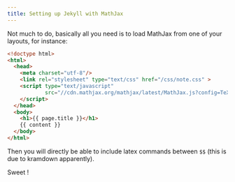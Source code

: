 ```yaml
---
title: Setting up Jekyll with MathJax
---
```


Not much to do, basically all you need is to load MathJax from one of
your layouts, for instance:

~~~ html
<!doctype html>
<html>
  <head>
    <meta charset="utf-8"/>
	<link rel="stylesheet" type="text/css" href="/css/note.css" >
	<script type="text/javascript"
			src="//cdn.mathjax.org/mathjax/latest/MathJax.js?config=TeX-AMS-MML_HTMLorMML" >
	</script>
  </head>
  <body>
	<h1>{{ page.title }}</h1>
	{{ content }}
  </body>
</html>
~~~

Then you will directly be able to include latex commands between `$$`
(this is due to kramdown apparently).

Sweet !
